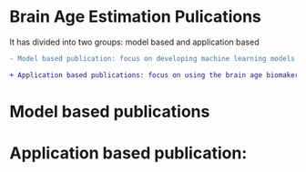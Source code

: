# Brain Age Estimation Pulications 
It has divided into two groups: model based and application based

```diff
- Model based publication: focus on developing machine learning models for brain age estimation

+ Application based publications: focus on using the brain age biomaker in clinical application
```

# Model based publications

# Application based publication:


